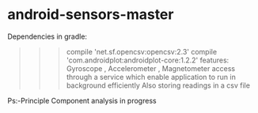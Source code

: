 # android-sensors-master
Dependencies in gradle:
>>> compile 'net.sf.opencsv:opencsv:2.3'
>>> compile 'com.androidplot:androidplot-core:1.2.2'
features:
>>>Gyroscope , Accelerometer , Magnetometer access through a service which enable application to run in background efficiently
>>>Also storing readings in a csv file

Ps:-Principle Component analysis in  progress
